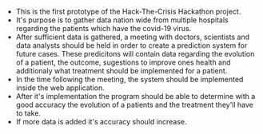 - This is the first prototype of the Hack-The-Crisis Hackathon project.
- It's purpose is to gather data nation wide from multiple hospitals regarding the patients which have the covid-19 virus.
- After sufficient data is gathered, a meeting with doctors, scientists and data analysts should be held in order to create a prediction system for future cases. These predicitons will contain data regarding the evolution of a patient, the outcome, sugestions to improve ones health and additionaly what treatment should be implemented for a patient.
- In the time following the meeting, the system should be implemented inside the web application.
- After it's implementation the program should be able to determine with a good accuracy the evolution of a patients and the treatment they'll have to take.
- If more data is added it's accuracy should increase.
